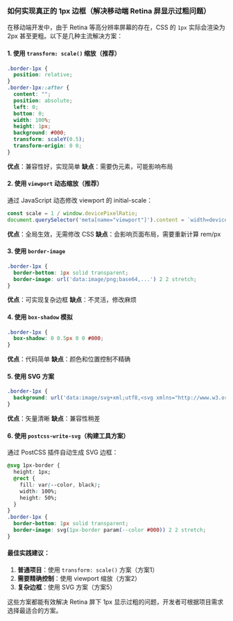 ### 如何实现真正的 1px 边框（解决移动端 Retina 屏显示过粗问题）

在移动端开发中，由于 Retina 等高分辨率屏幕的存在，CSS 的 `1px` 实际会渲染为 2px 甚至更粗。以下是几种主流解决方案：

#### 1. **使用 `transform: scale()` 缩放（推荐）**

```css
.border-1px {
  position: relative;
}
.border-1px::after {
  content: "";
  position: absolute;
  left: 0;
  bottom: 0;
  width: 100%;
  height: 1px;
  background: #000;
  transform: scaleY(0.5);
  transform-origin: 0 0;
}
```

**优点**：兼容性好，实现简单
**缺点**：需要伪元素，可能影响布局

#### 2. **使用 `viewport` 动态缩放（推荐）**

通过 JavaScript 动态修改 viewport 的 initial-scale：



```js
const scale = 1 / window.devicePixelRatio;
document.querySelector('meta[name="viewport"]').content = `width=device-width, initial-scale=${scale}, maximum-scale=${scale}, minimum-scale=${scale}`;
```

**优点**：全局生效，无需修改 CSS
**缺点**：会影响页面布局，需要重新计算 rem/px

#### 3. **使用 `border-image`**



```css
.border-1px {
  border-bottom: 1px solid transparent;
  border-image: url('data:image/png;base64,...') 2 2 stretch;
}
```

**优点**：可实现复杂边框
**缺点**：不灵活，修改麻烦

#### 4. **使用 `box-shadow` 模拟**

```css
.border-1px {
  box-shadow: 0 0.5px 0 0 #000;
}
```

**优点**：代码简单
**缺点**：颜色和位置控制不精确

#### 5. **使用 SVG 方案**

```css
.border-1px {
  background: url('data:image/svg+xml;utf8,<svg xmlns="http://www.w3.org/2000/svg" width="100%" height="1"><rect width="100%" height="0.5" fill="black"/></svg>') repeat-x bottom;
}
```

**优点**：矢量清晰
**缺点**：兼容性稍差

#### 6. **使用 `postcss-write-svg`（构建工具方案）**

通过 PostCSS 插件自动生成 SVG 边框：



```css
@svg 1px-border {
  height: 1px;
  @rect {
    fill: var(--color, black);
    width: 100%;
    height: 50%;
  }
}
.border-1px {
  border-bottom: 1px solid transparent;
  border-image: svg(1px-border param(--color #000)) 2 2 stretch;
}
```

#### 最佳实践建议：

1. **普通项目**：使用 `transform: scale()` 方案（方案1）
2. **需要精确控制**：使用 viewport 缩放（方案2）
3. **复杂边框**：使用 SVG 方案（方案5）

这些方案都能有效解决 Retina 屏下 1px 显示过粗的问题，开发者可根据项目需求选择最适合的方案。